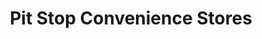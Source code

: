 ---
title: "Pit Stop Convenience Stores"
url: /ontario-center/pit-stop-convenience-stores/
shop: Lebensmittel
---